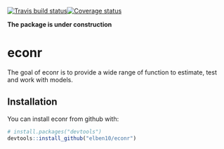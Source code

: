 [![Travis build status](https://travis-ci.org/elben10/econr.svg?branch=master)](https://travis-ci.org/elben10/econr)[![Coverage status](https://codecov.io/gh/elben10/econr/branch/master/graph/badge.svg)](https://codecov.io/github/elben10/econr?branch=master)

__The package is under construction__

# econr

The goal of econr is to provide a wide range of function to estimate, test and work with models.

## Installation

You can install econr from github with:


``` r
# install.packages("devtools")
devtools::install_github("elben10/econr")
```

